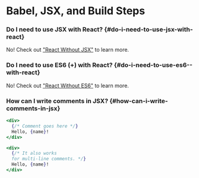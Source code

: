 # Babel, JSX, and Build Steps


### Do I need to use JSX with React? {#do-i-need-to-use-jsx-with-react}

No! Check out ["React Without JSX"](/docs/react-without-jsx.html) to learn more.

### Do I need to use ES6 (+) with React? {#do-i-need-to-use-es6--with-react}

No! Check out ["React Without ES6"](/docs/react-without-es6.html) to learn more.

### How can I write comments in JSX? {#how-can-i-write-comments-in-jsx}

```jsx
<div>
  {/* Comment goes here */}
  Hello, {name}!
</div>
```

```jsx
<div>
  {/* It also works
  for multi-line comments. */}
  Hello, {name}!
</div>
```
